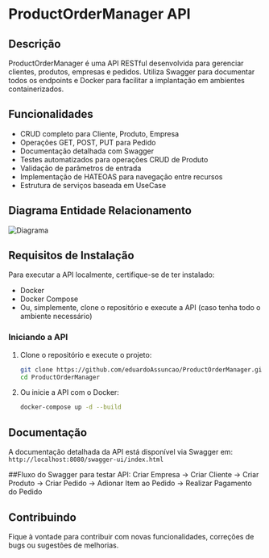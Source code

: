 # ProductOrderManager API

## Descrição
ProductOrderManager é uma API RESTful desenvolvida para gerenciar clientes, produtos, empresas e pedidos. Utiliza Swagger para documentar todos os endpoints e Docker para facilitar a implantação em ambientes containerizados.

## Funcionalidades

- CRUD completo para Cliente, Produto, Empresa
- Operações GET, POST, PUT para Pedido
- Documentação detalhada com Swagger
- Testes automatizados para operações CRUD de Produto
- Validação de parâmetros de entrada
- Implementação de HATEOAS para navegação entre recursos
- Estrutura de serviços baseada em UseCase

## Diagrama Entidade Relacionamento

![Diagrama](https://i.imgur.com/VNeEN3c.png)

## Requisitos de Instalação

Para executar a API localmente, certifique-se de ter instalado:

- Docker
- Docker Compose
- Ou, simplemente, clone o repositório e execute a API (caso tenha todo o ambiente necessário)

### Iniciando a API

1. Clone o repositório e execute o projeto:

   ```bash
   git clone https://github.com/eduardoAssuncao/ProductOrderManager.git
   cd ProductOrderManager
   ```

2. Ou inicie a API com o Docker:

    ```bash
    docker-compose up -d --build
    ```


## Documentação
A documentação detalhada da API está disponível via Swagger em: `http://localhost:8080/swagger-ui/index.html`

##Fluxo do Swagger para testar API:
Criar Empresa -> Criar Cliente -> Criar Produto -> Criar Pedido -> Adionar Item ao Pedido -> Realizar Pagamento do Pedido

## Contribuindo
Fique à vontade para contribuir com novas funcionalidades, correções de bugs ou sugestões de melhorias.
